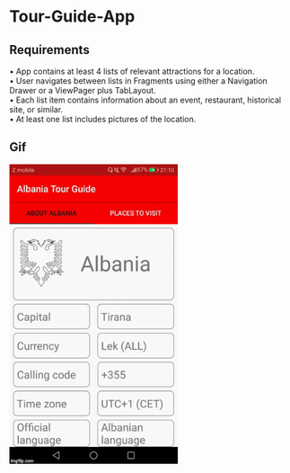 # Tour-Guide-App

## Requirements

• App contains at least 4 lists of relevant attractions for a location.<br>
• User navigates between lists in Fragments using either a Navigation Drawer or a ViewPager plus TabLayout.<br>
• Each list item contains information about an event, restaurant, historical site, or similar.<br>
• At least one list includes pictures of the location.<br>




## Gif

<img src ="gif/tourguidevideo.gif"
width=300>
